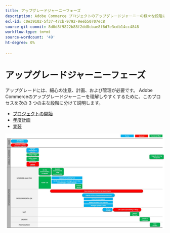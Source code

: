 ```yaml
---
title: アップグレードジャーニーフェーズ
description: Adobe Commerce プロジェクトのアップグレードジャーニーの様々な段階について説明します。
exl-id: c0e39102-5f37-47cb-9792-9eeb50707ec8
source-git-commit: 8d0d8f9822b88f2dd8cbae8f6d7e3cdb14cc4848
workflow-type: tm+mt
source-wordcount: '49'
ht-degree: 0%

---
```


# アップグレードジャーニーフェーズ

アップグレードには、細心の注意、計画、および管理が必要です。 Adobe Commerceのアップグレードジャーニーを理解しやすくするために、このプロセスを次の 3 つの主な段階に分けて説明します。

- [プロジェクトの開始](project-launch.md)
- [年度計画](annual-planning.md)
- [実装](implementation.md)

![](../../assets/upgrade-guide/upgrade-journey-phases.svg)
